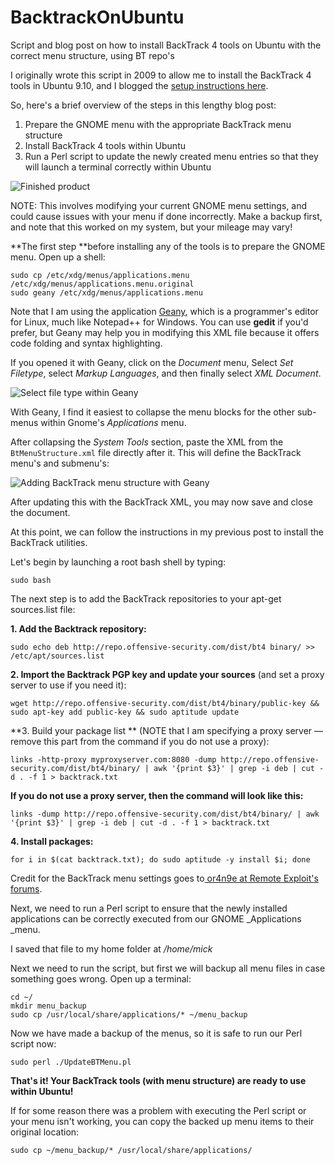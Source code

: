 # BacktrackOnUbuntu
Script and blog post on how to install BackTrack 4 tools on Ubuntu with the correct menu structure, using BT repo's

I originally wrote this script in 2009 to allow me to install the BackTrack 4 tools in Ubuntu 9.10, and I blogged the [setup instructions here](https://micksmix.wordpress.com/2009/11/20/getting-the-backtrack-menu-structure-and-tools-in-ubuntu/).


So, here's a brief overview of the steps in this lengthy blog post:

1. Prepare the GNOME menu with the appropriate BackTrack menu structure
2. Install BackTrack 4 tools within Ubuntu
3. Run a Perl script to update the newly created menu entries so that they will launch a terminal correctly within Ubuntu



![Finished product](https://micksmix.files.wordpress.com/2009/11/snapshot2.png "Finished product")

NOTE: This involves modifying your current GNOME menu settings, and could cause issues with your menu if done incorrectly. Make a backup first, and note that this worked on my system, but your mileage may vary!

**The first step **before installing any of the tools is to prepare the GNOME menu. Open up a shell:
    
    
    
    sudo cp /etc/xdg/menus/applications.menu /etc/xdg/menus/applications.menu.original
    sudo geany /etc/xdg/menus/applications.menu
    

Note that I am using the application [Geany][7], which is a programmer's editor for Linux, much like Notepad++ for Windows. You can use **gedit** if you'd prefer, but Geany may help you in modifying this XML file because it offers code folding and syntax highlighting.

If you opened it with Geany, click on the _Document_ menu, Select _Set Filetype_, select _Markup Languages_, and then finally select _XML Document_.

![Select file type within Geany][8]

With Geany, I find it easiest to collapse the menu blocks for the other sub-menus within Gnome's _Applications_ menu.

After collapsing the _System Tools_ section, paste the XML from the `BtMenuStructure.xml` file directly after it. This will define the BackTrack menu's and submenu's:

![Adding BackTrack menu structure with Geany][9]

After updating this with the BackTrack XML, you may now save and close the document.

At this point, we can follow the instructions in my previous post to install the BackTrack utilities.

Let's begin by launching a root bash shell by typing:
    
    
`sudo bash`
    

The next step is to add the BackTrack repositories to your apt-get sources.list file:

**1\. Add the Backtrack repository:**
    
`sudo echo deb http://repo.offensive-security.com/dist/bt4 binary/ >> /etc/apt/sources.list`
    

**2\. Import the Backtrack PGP key and update your sources** (and set a proxy server to use if you need it):
```export http_proxy="http://myproxyserver.com:8080"
wget http://repo.offensive-security.com/dist/bt4/binary/public-key && sudo apt-key add public-key && sudo aptitude update
```    

**3\. Build your package list ** (NOTE that I am specifying a proxy server — remove this part from the command if you do not use a proxy):
    
`links -http-proxy myproxyserver.com:8080 -dump http://repo.offensive-security.com/dist/bt4/binary/ | awk '{print $3}' | grep -i deb | cut -d . -f 1 > backtrack.txt`
    

**If you do not use a proxy server, then the command will look like this:**
    
`links -dump http://repo.offensive-security.com/dist/bt4/binary/ | awk '{print $3}' | grep -i deb | cut -d . -f 1 > backtrack.txt`
    

**4\. Install packages:**
    
`for i in $(cat backtrack.txt); do sudo aptitude -y install $i; done`
    

Credit for the BackTrack menu settings goes to[ or4n9e at Remote Exploit's forums][11].

Next, we need to run a Perl script to ensure that the newly installed applications can be correctly executed from our GNOME _Applications _menu.


I saved that file to my home folder at _/home/mick_

Next we need to run the script, but first we will backup all menu files in case something goes wrong. Open up a terminal:
    
```
cd ~/
mkdir menu_backup
sudo cp /usr/local/share/applications/* ~/menu_backup
```
    

Now we have made a backup of the menus, so it is safe to run our Perl script now:
    
`sudo perl ./UpdateBTMenu.pl`
    

**That's it! Your BackTrack tools (with menu structure) are ready to use within Ubuntu!**

If for some reason there was a problem with executing the Perl script or your menu isn't working, you can copy the backed up menu items to their original location:
    
`sudo cp ~/menu_backup/* /usr/local/share/applications/`
    
[6]: https://micksmix.files.wordpress.com/2009/11/snapshot2.png?w=595 "BackTrack 4 Menu in Ubuntu!"
[7]: http://www.geany.org/
[8]: https://micksmix.files.wordpress.com/2009/11/geany2.png?w=595 "Select file type within Geany"
[9]: https://micksmix.files.wordpress.com/2009/11/geany3.png?w=595 "Adding BackTrack menu structure with Geany"
[10]: https://micksmix.wordpress.com/2009/11/14/backtrack-xml-menu/
[11]: http://forums.remote-exploit.org/bt4beta-howtos/23327-bt4beta-gnome-edition.html
